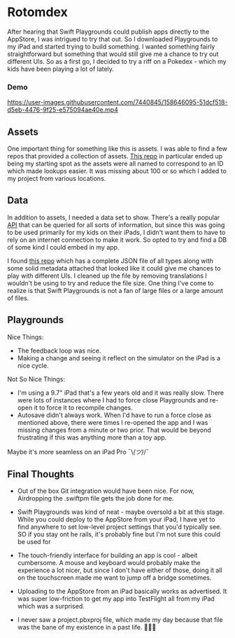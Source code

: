 # Rotomdex

After hearing that Swift Playgrounds could publish apps directly to the AppStore, I was intrigued to try that out.  So I downloaded Playgrounds to my iPad and started trying to build something.  I wanted something fairly straightforward but something that would still give me a chance to try out different UIs.  So as a first go, I decided to try a riff on a Pokedex - which my kids have been playing a lot of lately.

### Demo
https://user-images.githubusercontent.com/7440845/158646095-51dcf518-d5eb-4476-9f25-e575094ae40e.mp4


## Assets
One important thing for something like this is assets.  I was able to find a few repos that provided a collection of assets. [This repo](https://github.com/fanzeyi/pokemon.json) in particular ended up being my starting spot as the assets were all named to correspond to an ID which made lookups easier.  It was missing about 100 or so which I added to my project from various locations.

## Data
In addition to assets, I needed a data set to show.  There's a really popular [API](https://pokeapi.co/) that can be queried for all sorts of information, but since this was going to be used primarily for my kids on their iPads, I didn't want them to have to rely on an internet connection to make it work.  So opted to try and find a DB of some kind I could embed in my app.

I found [this repo](https://github.com/Purukitto/pokemon-data.json) which has a complete JSON file of all types along with some solid metadata attached that looked like it could give me chances to play with different UIs.  I cleaned up the file by removing translations I wouldn't be using to try and reduce the file size.  One thing I've come to realize is that Swift Playgrounds is not a fan of large files or a large amount of files.

## Playgrounds
Nice Things:
* The feedback loop was nice.  
* Making a change and seeing it reflect on the simulator on the iPad is a nice cycle.  

Not So Nice Things:
* I'm using a 9.7" iPad that's a few years old and it was really slow.  There were lots of instances where I had to force close Playgrounds and re-open it to force it to recompile changes. 
* Autosave didn't always work.  When I'd have to run a force close as mentioned above, there were times I re-opened the app and I was missing changes from a minute or two prior.  That would be beyond frustrating if this was anything more than a toy app. 

Maybe it's more seamless on an iPad Pro ¯\\_(ツ)_/¯

## Final Thoughts
* Out of the box Git integration would have been nice.  For now, Airdropping the .swiftpm file gets the job done for me. 

* Swift Playgrounds was kind of neat - maybe oversold a bit at this stage.  While you could deploy to the AppStore from your iPad, I have yet to find anywhere to set low-level project settings that you'd typically see.  SO if you stay ont he rails, it's probably fine but I'm not sure this could be used for 

* The touch-friendly interface for building an app is cool - albeit cumbersome.  A mouse and keyboard would probably make the experience a lot nicer, but since I don't have either of those, doing it all on the touchscreen made me want to jump off a bridge sometimes.

* Uploading to the AppStore from an iPad basically works as advertised.  It was super low-friction to get my app into TestFlight all from my iPad which was a surprised.

* I never saw a project.pbxproj file, which made my day because that file was the bane of my existence in a past life. 🎉🎉🎉
